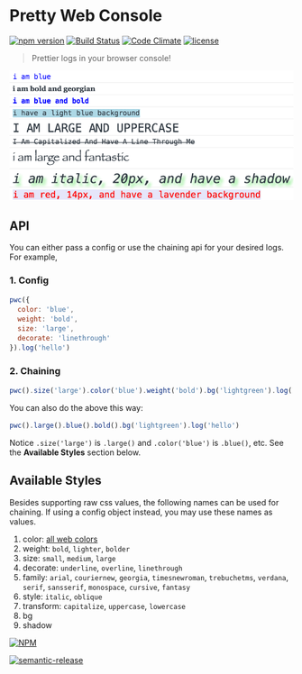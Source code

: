 # Pretty Web Console

[![npm version](https://badge.fury.io/js/pretty-web-console.svg)](https://badge.fury.io/js/pretty-web-console)
[![Build Status](https://travis-ci.org/bbmoz/pretty-web-console.svg)](https://travis-ci.org/bbmoz/pretty-web-console)
[![Code Climate](https://codeclimate.com/github/bbmoz/pretty-web-console/badges/gpa.svg)](https://codeclimate.com/github/bbmoz/pretty-web-console)
[![license](https://img.shields.io/badge/license-MIT-blue.svg)](https://github.com/bbmoz/pretty-web-console/blob/master/LICENSE)

> Prettier logs in your browser console!

![example](/media/example.png)

## API

You can either pass a config or use the chaining api for your desired logs. For example,

### 1. Config

```javascript
pwc({
  color: 'blue',
  weight: 'bold',
  size: 'large',
  decorate: 'linethrough'
}).log('hello')
```

### 2. Chaining

```javascript
pwc().size('large').color('blue').weight('bold').bg('lightgreen').log('hello')
```

You can also do the above this way:

```javascript
pwc().large().blue().bold().bg('lightgreen').log('hello')
```

Notice `.size('large')` is `.large()` and `.color('blue')` is `.blue()`, etc. See the **Available Styles** section below.

## Available Styles

Besides supporting raw css values, the following names can be used for chaining. If using a config object instead, you may use these names as values.

1. color: [all web colors](https://en.wikipedia.org/wiki/Web_colors#X11_color_names)
1. weight: `bold`, `lighter`, `bolder`
1. size: `small`, `medium`, `large`
1. decorate: `underline`, `overline`, `linethrough`
1. family: `arial`, `couriernew`, `georgia`, `timesnewroman`, `trebuchetms`, `verdana`, `serif`, `sansserif`, `monospace`, `cursive`, `fantasy`
1. style: `italic`, `oblique`
1. transform: `capitalize`, `uppercase`, `lowercase`
1. bg
1. shadow

[![NPM](https://nodei.co/npm/pretty-web-console.png?downloads=true)](https://www.npmjs.com/package/pretty-web-console)

[![semantic-release](https://img.shields.io/badge/%20%20%F0%9F%93%A6%F0%9F%9A%80-semantic--release-e10079.svg)](https://docs.google.com/document/d/1QrDFcIiPjSLDn3EL15IJygNPiHORgU1_OOAqWjiDU5Y/edit#heading=h.em2hiij8p46d)
